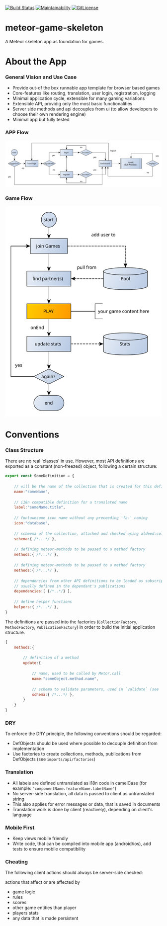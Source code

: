 [![Build Status](https://travis-ci.org/jankapunkt/meteor-game-skeleton.svg?branch=master)](https://travis-ci.org/jankapunkt/meteor-game-skeleton)
[![Maintainability](https://api.codeclimate.com/v1/badges/45bba8e2030280fd6000/maintainability)](https://codeclimate.com/github/jankapunkt/meteor-game-skeleton/maintainability)
[![GitLicense](https://gitlicense.com/badge/jankapunkt/meteor-game-skeleton)](https://gitlicense.com/license/jankapunkt/meteor-game-skeleton)


# meteor-game-skeleton

A Meteor skeleton app as foundation for games.

# About the App

### General Vision and Use Case

* Provide out-of the box runnable app template for browser based games
* Core-features like routing, translation, user login, registration, logging
* Minimal application cycle, extensible for many gaming variations
* Extensible API, providig only the most basic functionalities
* Server side methods and api decouples from ui (to allow developers to choose their own rendering engine)
* Minimal app but fully tested


### APP Flow

<img src="./diagrams/app-flow.svg" />

### Game Flow

<img src="./diagrams/pooling.svg" />


# Conventions

### Class Structure

There are no real 'classes' in use. However, most API definitions are exported as a constant (non-freezed) object, following a certain structure:

```javascript
export const SomeDefinition = {

    // will be the name of the collection that is created for this definition
    name:"someName",

    // i18n compatible definition for a translated name
    label:"someName.title",

    // fontawesome icon name without any preceeding 'fa-' naming
    icon:"database",

    // schmema of the collection, attached and checked using aldeed:collection2-core package
    schema:{ /*...*/ },

    // defining meteor-methods to be passed to a method factory
    methods:{ /*...*/ },

    // defining meteor-methods to be passed to a method factory
    methods:{ /*...*/ },

    // dependencies from other API definitions to be loaded as subscriptions,
    // usually defined in the dependant's publications
    dependencies:[ {/*..*/} ],

    // define helper functions
    helpers:{ /*...*/ },
}
```

The definitions are passed into the factories (`CollectionFactory`, `MethodFactory`, `PublicationFactory`) in order to build the initial application structure.

```javascript
{
    methods:{

        // definition of a method
        update:{

            // name, used to be called by Metor.call
            name:"someObject.method.name",

            // schema to validate parameters, used in `validate` (see `mdg:validated-method`)
            schema:{ /*...*/ },
        }
    }
}

```

### DRY

To enforce the DRY principle, the following conventions should be regarded:

* DefObjects should be used where possible to decouple definition from implementation
* Use factories to create collections, methods, publications from DefObjects (see `imports/api/factories`)


### Translation

* All labels are defined untranslated as i18n code in camelCase (for example: `"componentName.featureName.labelName"`)
* No server-side translation, all data is passed to client as untranslated string
* This also applies for error messages or data, that is saved in documents
* Translation work is done by client (reactively), depending on client's language



### Mobile First

* Keep views mobile friendly
* Write code, that can be compiled into mobile app (android/ios), add tests to ensure mobile compatibility


### Cheating

The following client actions should always be server-side checked:

actions that affect or are affected by

* game logic
* rules
* scores
* other game entities than player
* players stats
* any data that is made persistent

